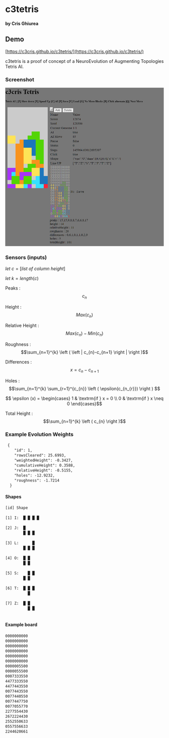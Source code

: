 # c3tetris
#### by Cris Ghiurea

## Demo
[https://c3cris.github.io/c3tetris/](https://c3cris.github.io/c3tetris/)

c3tetris is a proof of concept of a NeuroEvolution of Augmenting Topologies Tetris AI.


### Screenshot
![cMips Screenshot](c3tetris_screenshot.png)

### Sensors (inputs)
$let\ c = [list\ of\ column\ height]$

$let\ k = length(c)$

Peaks : $$c_{n}$$

Height : $$Max(c_{n})$$

Relative Height : $$Max(c_{n}) - Min(c_{n})$$

Roughness : $$\sum_{n=1}^{k} \left ( \left | c_{n}-c_{n+1}  \right | \right )$$

Differences : $$x = c_{n}-c_{n+1}$$

Holes : 
$$\sum_{n=1}^{k}  \sum_{r=1}^{c_{n}} \left ( \epsilon(c_{n_{r}}) \right ) $$

$$ \epsilon (x)  = \begin{cases} 1 & \textrm{if } x = 0 \\
0 & \textrm{if } x \neq 0 \end{cases}$$

Total Height : $$\sum_{n=1}^{k} \left (   c_{n}    \right )$$


### Example Evolution Weights 
```
 {
    "id": 1,
    "rowsCleared": 25.6993,
    "weightedHeight": -0.3427,
    "cumulativeHeight": 0.3588,
    "relativeHeight": -0.5155,
    "holes": -12.9232,
    "roughness": -1.7214
  }
```


#### Shapes
```
[id] Shape

[1] I:  █ █ █ █

[2] J:  █
        █ █ █

[3] L:      █
        █ █ █
   
[4] O:  █ █
        █ █
   
[5] S:    █ █  
        █ █
   
[6] T:  █ █ █
          █

[7] Z:  █ █
          █ █
    
```
#### Example board
```
0000000000
0000000000
0000000000
0000000000
0000000000
0000000000
0000005500
0000055500
0007333550
4477333550
4477443550
0077443550
0077440550
0077447750
0077055770
2277554430
2672224430
2552550633
0557556633
2244620661
```
